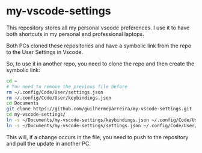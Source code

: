 # my-vscode-settings

This repository stores all my personal vscode preferences. I use it to have both shortcuts in my personal and professional laptops.

Both PCs cloned these repositories and have a symbolic link from the repo to the User Settings in Vscode.

So, to use it in another repo, you need to clone the repo and then create the symbolic link:

```bash
cd ~
# You need to remove the previous file before
rm ~/.config/Code/User/settings.json
rm ~/.config/Code/User/keybindings.json
cd Documents
git clone https://github.com/guilhermeparreira/my-vscode-settings.git
cd my-vscode-settings/
ln -s ~/Documents/my-vscode-settings/keybindings.json ~/.config/Code/User/keybindings.json
ln -s ~/Documents/my-vscode-settings/settings.json ~/.config/Code/User/settings.json
```

This will, if a change occurs in the file, you need to push to the repository and pull the update in another PC.
